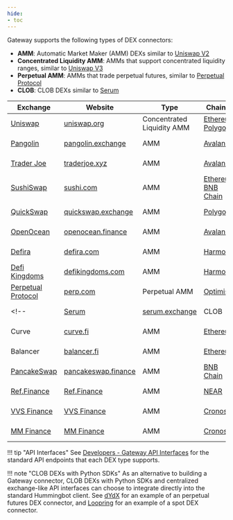 ```yaml
---
hide:
- toc
---
```


Gateway supports the following types of DEX connectors:

- **AMM**: Automatic Market Maker (AMM) DEXs similar to [Uniswap V2](https://docs.uniswap.org/protocol/V2/introduction)
- **Concentrated Liquidity AMM**: AMMs that support concentrated liquidity ranges, similar to [Uniswap V3](https://docs.uniswap.org/protocol/introduction)
- **Perpetual AMM**: AMMs that trade perpetual futures, similar to [Perpetual Protocol](https://docs.perp.fi/)
- **CLOB**: CLOB DEXs similar to [Serum](https://docs.projectserum.com/)

| Exchange   | Website   | Type    | Chain(s)  | Developer | Status  |
| ---------- | --------- | --------| --------- | --------- | ------- |
| [Uniswap](/gateway/exchanges/uniswap/) | [uniswap.org](https://uniswap.org/) | Concentrated Liquidity AMM | [Ethereum](/gateway/chains/ethereum), [Polygon](/gateway/chains/ethereum#polygon) | [CoinAlpha](https://github.com/coinalpha)  | Released in [v1.6.0](/release-notes/1.6.0/) |
| [Pangolin](/gateway/exchanges/pangolin/)| [pangolin.exchange](https://pangolin.exchange/) | AMM | [Avalanche](/gateway/chains/ethereum#avalanche) | [CoinAlpha](https://github.com/coinalpha)  | Released in [v1.4.0](/release-notes/1.4.0/) |
| [Trader Joe](/gateway/exchanges/traderjoe/) | [traderjoe.xyz](https://traderjoe.xyz/) | AMM | [Avalanche](/gateway/chains/ethereum/#avalanche) | [james-hummingbot](https://github.com/james-hummingbot) | Released in [v1.5.0](/release-notes/1.5.0/) |
| [SushiSwap](/gateway/exchanges/sushiswap/) | [sushi.com](https://sushi.com/) | AMM | [Ethereum](/gateway/chains/ethereum), [BNB Chain](/gateway/chains/binance-smart-chain) | [james-hummingbot](https://github.com/james-hummingbot) | Released in [v1.5.0](/release-notes/1.5.0/) |
| [QuickSwap](/gateway/exchanges/quickswap/) | [quickswap.exchange](https://quickswap.exchange/) | AMM | [Polygon](/gateway/chains/ethereum#polygon) | [james-hummingbot](https://github.com/james-hummingbot) | Released in [v1.6.0](/release-notes/1.6.0/) |
| [OpenOcean](/gateway/exchanges/openocean/) | [openocean.finance](https://openocean.finance/) | AMM | [Avalanche](/gateway/chains/ethereum/#avalanche) | [kanghoulin](https://github.com/kanghoulin) | Released in [v1.7.0](/release-notes/1.7.0/) |
| [Defira](/gateway/exchanges/defira/) | [defira.com](https://defira.com/) | AMM | [Harmony](/gateway/chains/ethereum#harmony) | [NavneethJayendran](https://github.com/NavneethJayendran) | Released in [v1.7.0](/release-notes/1.7.0/)  |
| [Defi Kingdoms](/gateway/exchanges/defikingdoms/) | [defikingdoms.com](https://defikingdoms.com/) | AMM | [Harmony](/gateway/chains/ethereum#harmony) | [NavneethJayendran](https://github.com/NavneethJayendran) | Released in [v1.7.0](/release-notes/1.7.0/)  |
| [Perpetual Protocol](/gateway/exchanges/perp/) | [perp.com](https://perp.com/) | Perpetual AMM | [Optimism](/gateway/chains/ethereum/#optimism-mainnet) | [CoinAlpha](https://github.com/coinalpha) | Released in [v1.7.0](/release-notes/1.7.0/) |
<!-- | [Serum](/gateway/exchanges/serum/) | [serum.exchange](https://www.projectserum.com/) | CLOB | [Solana](/gateway/chains/solana) | [yourtrading-ai](https://github.com/yourtrading-ai) | In progress
| Curve | [curve.fi](https://curve.fi/) | AMM | [Ethereum](/gateway/chains/ethereum) | [james-hummingbot](https://github.com/james-hummingbot) | [Open pull request](https://github.com/hummingbot/hummingbot/pull/5334) |
| Balancer | [balancer.fi](https://balancer.fi/) | AMM | [Ethereum](/gateway/chains/ethereum) | [williamstarkro](https://github.com/williamstarkro) | [Open pull request](https://github.com/hummingbot/hummingbot/pull/5535) | -->
| [PancakeSwap](https://pancakeswap.finance/) | [pancakeswap.finance](https://pancakeswap.finance/) | AMM | [BNB Chain](/gateway/chains/ethereum#bnb-chain) | [CoinAlpha](https://github.com/coinalpha) | Released in [v1.10.0](/release-notes/1.10.0/) |
| [Ref.Finance](/gateway/exchanges/ref-finance/) | [Ref.Finance](https://www.ref.finance/) | AMM | [NEAR](/gateway/chains/near-protocol) | [CoinAlpha](https://github.com/coinalpha) | Released in [v1.10.0](/release-notes/1.10.0/) |
| [VVS Finance](https://vvs.finance/swap) | [VVS Finance](https://vvs.finance/swap) | AMM | [Cronos](/gateway/chains/cronos) | [CoinAlpha](https://github.com/coinalpha) | Released in [v1.10.0](/release-notes/1.10.0/) |
| [MM Finance](https://mm.finance/swap) | [MM Finance](https://mm.finance/swap) | AMM | [Cronos](/gateway/chains/cronos) | [CoinAlpha](https://github.com/coinalpha) | Released in [v1.10.0](/release-notes/1.10.0/) |

!!! tip "API Interfaces"
    See [Developers - Gateway API Interfaces](/developers/gateway/api-interface/) for the standard API endpoints that each DEX type supports.

!!! note "CLOB DEXs with Python SDKs"
    As an alternative to building a Gateway connector, CLOB DEXs with Python SDKs and centralized exchange-like API interfaces can choose to integrate directly into the standard Hummingbot client. See [dYdX](/exchanges/dydx-perpetual/) for an example of an perpetual futures DEX connector, and [Loopring](/exchanges/loopring/) for an example of a spot DEX connector.
